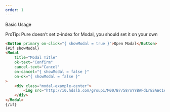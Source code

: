 ```yaml
---
order: 1
---
```


Basic Usage

ProTip: Pure doesn't set z-index for Modal, you should set it on your own

```html
<Button primary on-click="{ showModal = true }">Open Modal</Button>
{#if showModal}
<Modal
	title="Modal Title"
	ok-text="Confirm"
	cancel-text="Cancel"
	on-cancel="{ showModal = false }"
	on-ok="{ showModal = false }"
>
	<div class="modal-example-center">
		<img src="http://i0.hdslb.com/group1/M00/B7/58/oYYBAFdLrESAWc1eAACDBgqOgmI788.gif">
	</div>
</Modal>
{/if}
```
